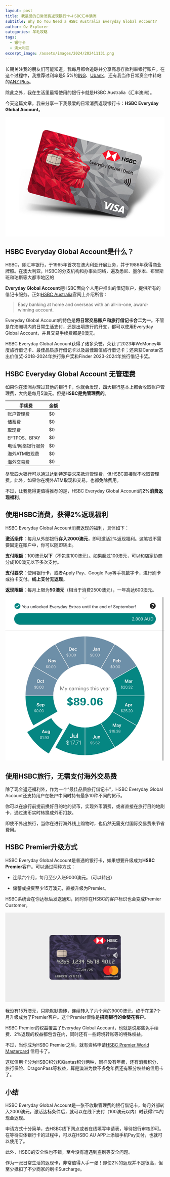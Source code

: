 ```yaml
---
layout: post
title: 我最爱的日常消费返现银行卡—HSBC汇丰澳洲
subtitle: Why Do You Need a HSBC Australia Everyday Global Account?
author: Oz Explorer
categories: 羊毛攻略
tags:
  - 银行卡
  - 澳大利亚
excerpt_image: /assets/images/2024/202411131.png
---
```

长期关注我的朋友们可能知道，我每月都会追踪并分享高息存款利率银行账户。在这个过程中，我推荐过利率是5.5%的[ING](https://www.ozexplorers.com/resources.html)、[Ubank](https://www.ozexplorers.com/投资理财/2024/06/18/earn-up-to-5.50-on-ubank-saving-account.html)，还有我当作日常资金中转站的[ANZ Plus](https://www.ozexplorers.com/投资理财/2024/09/01/anz-plus-has-adjusted-its-interest-rate-policy.html)。

除此之外，我在生活里最常使用的银行卡就是HSBC Australia（汇丰澳洲）。

今天这篇文章，我来分享一下我最爱的日常消费返现银行卡：**HSBC Everyday Global Account**。

![202411131](/assets/images/2024/202411131.png)

## HSBC Everyday Global Account是什么？

HSBC，即汇丰银行，于1965年首次在澳大利亚开展业务，并于1986年获得商业牌照。在澳大利亚，HSBC的分支机构和办事处网络，遍及悉尼、墨尔本、布里斯班和珀斯等大都市地区的

**Everyday Global Account**是HSBC面向个人用户推出的借记账户，提供所有的借记卡服务。正如[HSBC Australia](https://www.hsbc.com.au/accounts/products/everyday-global/)官网上介绍所言：

> Easy banking at home and overseas with an all-in-one, award-winning account.

Everyday Global Account的特色是**将日常交易账户和旅行借记卡合二为一**。不管是在澳洲境内的日常生活支付，还是出境旅行的开支，都可以使用Everyday Global Account，并且交易手续费都是0澳元。

HSBC Everyday Global Account获得了诸多荣誉。荣获了2023年WeMoney年度旅行借记卡、最佳品质旅行借记卡以及最佳超值旅行借记卡；还荣获Canstar杰出价值奖-2018-2024年旅行账户奖和Finder 2023-2024年旅行借记卡奖。

## HSBC Everyday Global Account 无管理费

如果你在澳洲办理过其他的银行卡，你就会发现，四大银行基本上都会收取账户管理费，大约是每月5澳元。但是**HSBC是免管理费的**。

|手续费|金额|
|---|---|
|账户管理费|$0|
|储蓄费|$0|
|取现费|$0|
|EFTPOS、BPAY|$0|
|电话/网络银行服务|$0|
|海外ATM取现费|$0|
|海外交易费|$0|

尽管四大银行可以通过达到特定要求来抵消管理费，但HSBC直接就不收取管理费。此外，如果你在境外ATM取现和交易，也都免除费用。

不过，让我觉得更值得推荐的是，HSBC Everyday Global Account的**2%消费返现福利**。

## 使用HSBC消费，获得2%返现福利

HSBC Everyday Global Account消费返现的福利，具体如下：

**激活条件**：每月从外部银行**存入2000澳元**，即可激活2%返现福利。这笔钱不需要固定在账户中，你可以随即转出。

**支付限额**：100澳元**以下**（不包含100澳元）。如果超过100澳元，可以和店家协商分成100澳元以下多次支付。

**支付要求**：使用银行卡，或者Apply Pay、Google Pay等手机数字卡，进行刷卡或拍卡支付。**线上支付无返现**。

**返现限额**：每月上限为**50澳元**（相当于消费2500澳元），一年高达600澳元。

![202411133](/assets/images/2024/202408042.jpeg)

## 使用HSBC旅行，无需支付海外交易费

除了现金返还福利外，作为一个“最佳品质旅行借记卡”，HSBC Everyday Global Account还支持用户在帐户中同时持有最多10种不同的货币。

你可以在旅行前提前换好目的地的货币，实现外币消费，或者直接在旅行目的地刷卡，通过澳币实时转换成外币扣款。

即使不外出旅行，当你在进行海外线上购物时，也仍然无需支付国际交易费来节省费用。

## HSBC Premier升级方式

HSBC Everyday Global Account是普通的银行卡，如果想要升级成为**HSBC Premier**客户。可以通过两种方式：

- 连续六个月，每月至少入账9000澳元。（可以转出）

- 储蓄或投资至少15万澳元，直接升级为Premier。

HSBC系统会在你达标后发送通知，同时你在HSBC的客户标识也会变成Premier Customer。

![202411132](/assets/images/2024/202411132.jpg)

我没有15万澳元，只能默默搬砖，连续转入了六个月的9000澳元，终于在第7个月升级成为了Premier客户。这个Premier很像是**招商银行的金葵花客户**。

HSBC Premier的权益覆盖了Everyday Global Account，也就是说那些免手续费、2%返现的权益都包含在内，同时还有一些跨境转账等的特殊权益。

不过，当你成为HSBC Premier之后，就有资格申请[HSBC Premier World Mastercard](https://www.hsbc.com.au/credit-cards/products/premier/) 信用卡了。

这张信用卡分为HSBC积分和Qantas积分两种，同样没有年费，还有消费积分、旅行保险、DragonPass等权益，算是澳洲为数不多免年费还有积分权益的信用卡了。

## 小结

HSBC Everyday Global Account是一张不收取管理费的银行借记卡，每月外部转入2000澳元，激活达标条件后，就可以在线下支付（100澳元以内）时获得2%的现金返现。

申请方式十分简单，去HSBC线下网点或者在线填写申请表，等待银行审核即可。在等待实体银行卡的过程中，可以在HSBC AU APP上添加手机Pay支付，也就可以使用了。

此外，HSBC的安全性也不错，至今没有遭遇到盗刷等安全问题。

作为一张日常生活的返现卡，非常值得人手一张！即使2%的返现并不是很高，但至少抵扣了不少商家的刷卡Surcharge。

